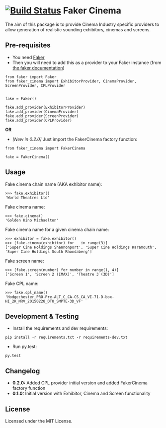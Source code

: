 [![Build Status](https://travis-ci.org/RangerOfFire/faker-cinema.svg?branch=master)](https://travis-ci.org/RangerOfFire/faker-cinema)
Faker Cinema
============

The aim of this package is to provide Cinema Industry specific providers to allow generation of realistic sounding exhibitors,
cinemas and screens.

Pre-requisites
---------------
* You need [Faker](https://github.com/joke2k/faker)
* Then you will need to add this as a provider to your Faker instance (from [the faker documentation](https://github.com/joke2k/faker#how-to-create-a-provider))
```
from faker import Faker
from faker_cinema import ExhibitorProvider, CinemaProvider, ScreenProvider, CPLProvider


fake = Faker()

fake.add_provider(ExhibitorProvider)
fake.add_provider(CinemaProvider)
fake.add_provider(ScreenProvider)
fake.add_provider(CPLProvider)
```

__OR__

* _[New in 0.2.0]_ Just import the FakerCinema factory function:
```
from faker_cinema import FakerCinema

fake = FakerCinema()
```

Usage
-----
Fake cinema chain name (AKA exhibitor name):
```
>>> fake.exhibitor()
'World Theatres Ltd'
```

Fake cinema name:
```
>>> fake.cinema()
'Golden Kino Michaelton'
```

Fake cinema name for a given cinema chain name:
```
>>> exhibitor = fake.exhibitor()
>>> [fake.cinema(exhibitor) for _ in range(3)]
['Super Cine Holdings Shannonport', 'Super Cine Holdings Karamouth', 'Super Cine Holdings South Rhondaberg']
```

Fake screen name:
```
>>> [fake.screen(number) for number in range(1, 4)]
['Screen 1', 'Screen 2 (IMAX)', 'Theatre 3 (3D)']
```

Fake CPL name:
```
>>> fake.cpl_name()
'Hodgechester_PRO-Pre-ALT_C_CA-CS_CA_VI-71-D-box-HI_2K_MRV_20150228_DTU_SMPTE-3D_VF'
```

Development & Testing
---------------------
* Install the requirements and dev requirements:
```
pip install -r requirements.txt -r requirements-dev.txt
```
* Run py.test:
```
py.test
```

Changelog
---------
* __0.2.0:__ Added CPL provider initial version and added FakerCinema factory function
* __0.1.0:__ Initial version with Exhibitor, Cinema and Screen functionality

License
-------
Licensed under the MIT License.
